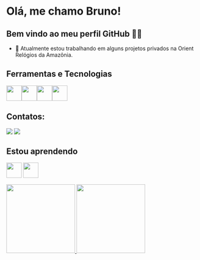 # Olá, me chamo Bruno! 
## Bem vindo ao meu perfil GitHub 🤙🏾

- 🔭 Atualmente estou trabalhando em alguns projetos privados na Orient Relógios da Amazônia.

## Ferramentas e Tecnologias
          
<img src="https://cdn.jsdelivr.net/gh/devicons/devicon/icons/github/github-original.svg" width="40" height="40"/><img src="https://cdn.jsdelivr.net/gh/devicons/devicon/icons/bash/bash-original.svg" width="40" height="40" /><img src="https://cdn.jsdelivr.net/gh/devicons/devicon/icons/dotnetcore/dotnetcore-original.svg" width="40" height="40" /><img src="https://cdn.jsdelivr.net/gh/devicons/devicon/icons/html5/html5-original-wordmark.svg"  width="40" height="40"  />
          
## Contatos:

<div>

<a href = "mailto:brunomgoncalves@gmail.com"><img src="https://img.shields.io/badge/Gmail-D14836?style=for-the-badge&logo=gmail&logoColor=white" target="_blank"></a>
<a href="https://www.linkedin.com/in/bmendesgonca" target="_blank"><img src="https://img.shields.io/badge/-LinkedIn-%230077B5?style=for-the-badge&logo=linkedin&logoColor=white" target="_blank"></a>   
</div>
          

 ## Estou aprendendo
<img src="https://cdn.jsdelivr.net/gh/devicons/devicon/icons/java/java-original.svg" width="40" height="40"/> <img src="https://cdn.jsdelivr.net/gh/devicons/devicon/icons/linux/linux-original.svg" width="40" height="40"/>

<div>
<a href="https://github.com/seu-usuário-aqui">
<img height="180em" src="https://github-readme-stats.vercel.app/api/top-langs/?username=bmgoncalves&layout=compact&langs_count=7&theme=dracula"/>
<img height="180em" src="https://github-readme-stats.vercel.app/api?username=bmgoncalves&show_icons=true&theme=dracula&include_all_commits=true&count_private=true"/>
</div>
          

